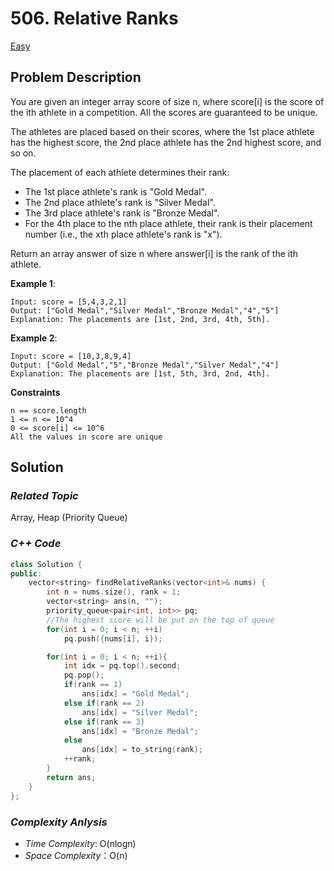 # 506. Relative Ranks
[Easy](https://leetcode.com/problems/relative-ranks/description/)

## Problem Description

You are given an integer array score of size n, where score[i] is the score of the ith athlete in a competition. All the scores are guaranteed to be unique.

The athletes are placed based on their scores, where the 1st place athlete has the highest score, the 2nd place athlete has the 2nd highest score, and so on.

The placement of each athlete determines their rank:

  - The 1st place athlete's rank is "Gold Medal".
  - The 2nd place athlete's rank is "Silver Medal".
  - The 3rd place athlete's rank is "Bronze Medal".
  - For the 4th place to the nth place athlete, their rank is their placement number (i.e., the xth place athlete's rank is "x").

Return an array answer of size n where answer[i] is the rank of the ith athlete.


**Example 1**:
```
Input: score = [5,4,3,2,1]
Output: ["Gold Medal","Silver Medal","Bronze Medal","4","5"]
Explanation: The placements are [1st, 2nd, 3rd, 4th, 5th].
```
**Example 2**:
```
Input: score = [10,3,8,9,4]
Output: ["Gold Medal","5","Bronze Medal","Silver Medal","4"]
Explanation: The placements are [1st, 5th, 3rd, 2nd, 4th].
```


**Constraints**
```
n == score.length
1 <= n <= 10^4
0 <= score[i] <= 10^6
All the values in score are unique
```

## Solution

### _Related Topic_
   Array, Heap (Priority Queue)

### _C++ Code_
```cpp
class Solution {
public:
    vector<string> findRelativeRanks(vector<int>& nums) {
        int n = nums.size(), rank = 1;
        vector<string> ans(n, "");
        priority_queue<pair<int, int>> pq;
        //The highest score will be put on the top of queue
        for(int i = 0; i < n; ++i)
            pq.push({nums[i], i});

        for(int i = 0; i < n; ++i){
            int idx = pq.top().second;
            pq.pop();
            if(rank == 1)
                ans[idx] = "Gold Medal";
            else if(rank == 2)
                ans[idx] = "Silver Medal";
            else if(rank == 3)
                ans[idx] = "Bronze Medal";
            else
                ans[idx] = to_string(rank);
            ++rank;
        }
        return ans;
    }
};
```

### _Complexity Anlysis_
- _Time Complexity_: O(nlogn)
- _Space Complexity_：O(n)
